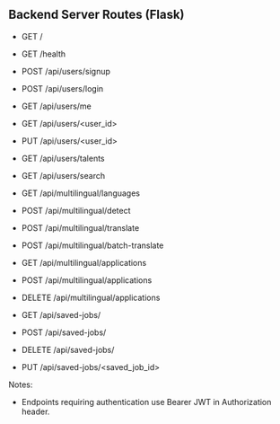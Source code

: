 ## Backend Server Routes (Flask)

- GET /
- GET /health

- POST /api/users/signup
- POST /api/users/login
- GET /api/users/me
- GET /api/users/<user_id>
- PUT /api/users/<user_id>
- GET /api/users/talents
- GET /api/users/search

- GET /api/multilingual/languages
- POST /api/multilingual/detect
- POST /api/multilingual/translate
- POST /api/multilingual/batch-translate
- GET /api/multilingual/applications
- POST /api/multilingual/applications
- DELETE /api/multilingual/applications

- GET /api/saved-jobs/
- POST /api/saved-jobs/
- DELETE /api/saved-jobs/
- PUT /api/saved-jobs/<saved_job_id>

Notes:
- Endpoints requiring authentication use Bearer JWT in Authorization header.

